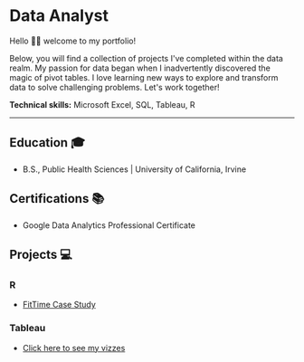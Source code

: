 # Data Analyst

Hello 👋🏼 welcome to my portfolio! 

Below, you will find a collection of projects I've completed within the data realm. My passion for data began when I inadvertently discovered the magic of pivot tables. I love learning new ways to explore and transform data to solve challenging problems. Let's work together!

__Technical skills:__ Microsoft Excel, SQL, Tableau, R

-----

## Education  🎓

* B.S., Public Health Sciences | University of California, Irvine

## Certifications  📚

* Google Data Analytics Professional Certificate

## Projects  💻

### R

* [FitTime Case Study](https://warrenkare.github.io/FitTime-Case-Study)

### Tableau
* [Click here to see my vizzes](https://public.tableau.com/app/profile/warrenkare/)
